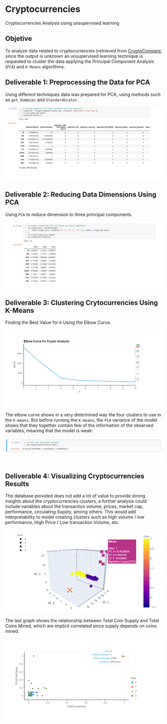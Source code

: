 # **Cryptocurrencies**

Cryptocurrencies Analysis using unsupervised learning

## Objetive

To analyze data related to cryptocurrencies (retrieved from [CryptoCompare](https://min-api.cryptocompare.com/data/all/coinlist]), since the output is unknown an unsupervised learning technique is requested to cluster the data applying the Principal Component Analysis (`PCA`) and `K-Means` algorithms.  

## Deliverable 1: Preprocessing the Data for PCA

Using different techniques data was prepared for PCA, using methods such as `get_dummies` and `StandardScaler`.

![exhibit_1](./Images/exhibit_1.png)

## Deliverable 2: Reducing Data Dimensions Using PCA

Using `PCA` to reduce dimension to three principal components.

![exhibit_2](./Images/exhibit_2.png)

## Deliverable 3: Clustering Crytocurrencies Using K-Means

Finding the Best Value for k Using the Elbow Curve.

![exhibit_3](./Images/exhibit_3.png)

The elbow curve shows in a very determined way the four clusters to use in the `K-means`. But before running the `K-means`, the `PCA` variance of the model shows that they together contain few of the information of the observed variables, meaning that the model is weak:

![exhibit_4](./Images/exhibit_4.png)

## Deliverable 4: Visualizing Cryptocurrencies Results

The database provided does not add a lot of value to provide strong insights about the cryptocurrencies clusters, a further analysis could include variables about the transaction volume, prices, market cap, performance, circulating Supply, among others. This would add interpretability to model creating clusters such as high volume / low performance, High Price / Low transaction Volume, etc.

![exhibit_5](./Images/exhibit_5.png)

The last graph shows the relationship between Total Coin Supply and Total Coins Mined, which are implicit correlated since supply depends on coins mined.

![exhibit_6](./Images/exhibit_6.png)
